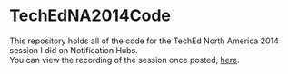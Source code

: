 TechEdNA2014Code
================
This repository holds all of the code for the TechEd North America 2014 session I did on Notification Hubs.  
You can view the recording of the session once posted, [here](http://channel9.msdn.com/Events/TechEd/NorthAmerica/2014/DEV-B345).  

